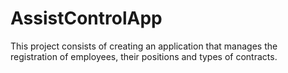 # AssistControlApp
This project consists of creating an application that manages the registration of employees, their positions and types of contracts. 
